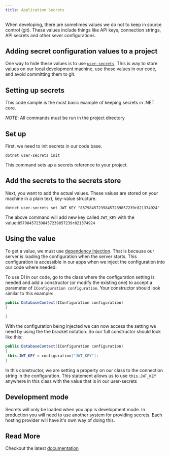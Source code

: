 ```yaml
---
title: Application Secrets
---
```


When developing, there are sometimes values we do not to keep in source control
(git). These values include things like API keys, connection strings, API
secrets and other sever configurations.

## Adding secret configuration values to a project

One way to hide these values is to use
[`user-secrets`](https://docs.microsoft.com/en-us/aspnet/core/security/app-secrets?view=aspnetcore-3.1&tabs=linux).
This is way to store values on our local development machine, use those values
in our code, and avoid committing them to git.

## Setting up secrets

This code sample is the most basic example of keeping secrets in .NET core.

_NOTE_: All commands must be run in the project directory

## Set up

First, we need to init secrets in our code base.

```shell
dotnet user-secrets init
```

This command sets up a secrets reference to your project.

## Add the secrets to the secrets store

Next, you want to add the actual values. These values are stored on your machine
in a plain text, key-value structure.

```shell
dotnet user-secrets set JWT_KEY "857984572398457239857239r821374924"
```

The above command will add new key called `JWT_KEY` with the
value:`857984572398457239857239r821374924`

## Using the value

To get a value, we must use
[dependency injection](https://docs.microsoft.com/en-us/aspnet/core/fundamentals/dependency-injection?view=aspnetcore-3.1).
That is because our server is loading the configuration when the server starts.
This configuration is accessible in our apps when we inject the configuration
into our code where needed.

To use DI in our code, go to the class where the configuration setting is needed
and add a constructor (or modify the existing one) to accept a parameter of
`IConfiguration configuration`. Your constructor should look similar to this
example:

```csharp
public DatabaseContext(IConfiguration configuration)
{

}
```

With the configuration being injected we can now access the setting we need by
using the the bracket notation. So our full constructor should look like this:

```csharp
public DatabaseContext(IConfiguration configuration)
{
 this.JWT_KEY = configuration["JWT_KEY"];
}
```

In this constructor, we are setting a property on our class to the connection
string in the configuration. This statement allows us to use `this.JWT_KEY`
anywhere in this class with the value that is in our user-secrets

## Development mode

Secrets will only be loaded when you app is development mode. In production you
will need to use another system for providing secrets. Each hosting provider
will have it's own way of doing this.

## Read More

Checkout the latest
[documentation](https://docs.microsoft.com/en-us/aspnet/core/security/app-secrets?view=aspnetcore-3.1&tabs=linux)
